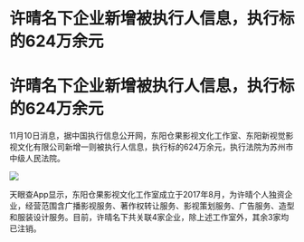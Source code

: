 # 许晴名下企业新增被执行人信息，执行标的624万余元

# 许晴名下企业新增被执行人信息，执行标的624万余元

11月10日消息，据中国执行信息公开网，东阳仓果影视文化工作室、东阳新视觉影视文化有限公司新增一则被执行人信息，执行标的624万余元，执行法院为苏州市中级人民法院。

![](https://inews.gtimg.com/om_bt/OSQQnraDG6TpeGejw3qz2JNFoGMBTYYje4dtg0SfrOxrIAA/1000)

天眼查App显示，东阳仓果影视文化工作室成立于2017年8月，为许晴个人独资企业，经营范围含广播影视服务、著作权转让服务、影视策划服务、广告服务、造型和服装设计服务。目前，许晴名下共关联4家企业，除上述工作室外，其余3家均已注销。

